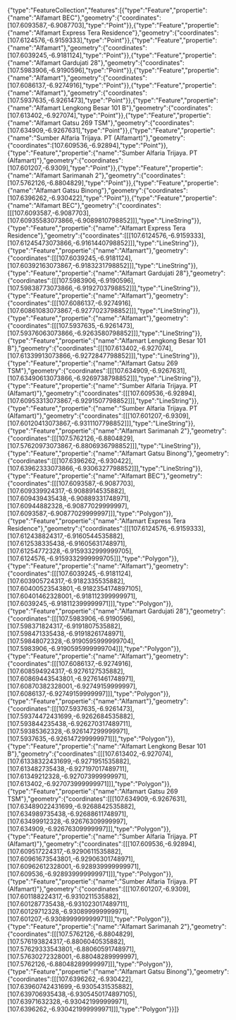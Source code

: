 {"type":"FeatureCollection","features":[{"type":"Feature","propertie":{"name":"Alfamart BEC"},"geometry":{"coordinates":[107.6093587,-6.9087703],"type":"Point"}},{"type":"Feature","propertie":{"name":"Alfamart Express Tera Residence"},"geometry":{"coordinates":[107.6124576,-6.9159333],"type":"Point"}},{"type":"Feature","propertie":{"name":"Alfamart"},"geometry":{"coordinates":[107.6039245,-6.9181124],"type":"Point"}},{"type":"Feature","propertie":{"name":"Alfamart Gardujati 28"},"geometry":{"coordinates":[107.5983906,-6.9190596],"type":"Point"}},{"type":"Feature","propertie":{"name":"Alfamart"},"geometry":{"coordinates":[107.6086137,-6.9274916],"type":"Point"}},{"type":"Feature","propertie":{"name":"Alfamart"},"geometry":{"coordinates":[107.5937635,-6.9261473],"type":"Point"}},{"type":"Feature","propertie":{"name":"Alfamart Lengkong Besar 101 B"},"geometry":{"coordinates":[107.613402,-6.927074],"type":"Point"}},{"type":"Feature","propertie":{"name":"Alfamart Gatsu 269 TSM"},"geometry":{"coordinates":[107.634909,-6.9267631],"type":"Point"}},{"type":"Feature","propertie":{"name":"Sumber Alfaria Trijaya. PT (Alfamart)"},"geometry":{"coordinates":[107.609536,-6.92894],"type":"Point"}},{"type":"Feature","propertie":{"name":"Sumber Alfaria Trijaya. PT (Alfamart)"},"geometry":{"coordinates":[107.601207,-6.9309],"type":"Point"}},{"type":"Feature","propertie":{"name":"Alfamart Sarimanah 2"},"geometry":{"coordinates":[107.5762126,-6.8804829],"type":"Point"}},{"type":"Feature","propertie":{"name":"Alfamart Gatsu Binong"},"geometry":{"coordinates":[107.6396262,-6.930422],"type":"Point"}},{"type":"Feature","propertie":{"name":"Alfamart BEC"},"geometry":{"coordinates":[[[107.6093587,-6.9087703],[107.60935583073866,-6.9089810798852]]],"type":"LineString"}},{"type":"Feature","propertie":{"name":"Alfamart Express Tera Residence"},"geometry":{"coordinates":[[[107.6124576,-6.9159333],[107.61245473073866,-6.9161440798852]]],"type":"LineString"}},{"type":"Feature","propertie":{"name":"Alfamart"},"geometry":{"coordinates":[[[107.6039245,-6.9181124],[107.60392163073867,-6.9183231798852]]],"type":"LineString"}},{"type":"Feature","propertie":{"name":"Alfamart Gardujati 28"},"geometry":{"coordinates":[[[107.5983906,-6.9190596],[107.59838773073866,-6.9192703798852]]],"type":"LineString"}},{"type":"Feature","propertie":{"name":"Alfamart"},"geometry":{"coordinates":[[[107.6086137,-6.9274916],[107.60861083073867,-6.9277023798852]]],"type":"LineString"}},{"type":"Feature","propertie":{"name":"Alfamart"},"geometry":{"coordinates":[[[107.5937635,-6.9261473],[107.59376063073866,-6.9263580798852]]],"type":"LineString"}},{"type":"Feature","propertie":{"name":"Alfamart Lengkong Besar 101 B"},"geometry":{"coordinates":[[[107.613402,-6.927074],[107.61339913073866,-6.9272847798852]]],"type":"LineString"}},{"type":"Feature","propertie":{"name":"Alfamart Gatsu 269 TSM"},"geometry":{"coordinates":[[[107.634909,-6.9267631],[107.63490613073866,-6.9269738798852]]],"type":"LineString"}},{"type":"Feature","propertie":{"name":"Sumber Alfaria Trijaya. PT (Alfamart)"},"geometry":{"coordinates":[[[107.609536,-6.92894],[107.60953313073867,-6.9291507798852]]],"type":"LineString"}},{"type":"Feature","propertie":{"name":"Sumber Alfaria Trijaya. PT (Alfamart)"},"geometry":{"coordinates":[[[107.601207,-6.9309],[107.60120413073867,-6.9311107798852]]],"type":"LineString"}},{"type":"Feature","propertie":{"name":"Alfamart Sarimanah 2"},"geometry":{"coordinates":[[[107.5762126,-6.8804829],[107.57620973073867,-6.8806936798852]]],"type":"LineString"}},{"type":"Feature","propertie":{"name":"Alfamart Gatsu Binong"},"geometry":{"coordinates":[[[107.6396262,-6.930422],[107.63962333073866,-6.9306327798852]]],"type":"LineString"}},{"type":"Feature","propertie":{"name":"Alfamart BEC"},"geometry":{"coordinates":[[[107.6093587,-6.9087703],[107.609339924317,-6.9088914535882],[107.609439435438,-6.90889331748971],[107.60944882328,-6.90877029999997],[107.6093587,-6.90877029999997]]],"type":"Polygon"}},{"type":"Feature","propertie":{"name":"Alfamart Express Tera Residence"},"geometry":{"coordinates":[[[107.6124576,-6.9159333],[107.612438824317,-6.9160544535882],[107.612538335438,-6.91605631748971],[107.61254772328,-6.9159332999999705],[107.6124576,-6.9159332999999705]]],"type":"Polygon"}},{"type":"Feature","propertie":{"name":"Alfamart"},"geometry":{"coordinates":[[[107.6039245,-6.9181124],[107.603905724317,-6.9182335535882],[107.60400523543801,-6.9182354174897105],[107.60401462328001,-6.918112399999971],[107.6039245,-6.918112399999971]]],"type":"Polygon"}},{"type":"Feature","propertie":{"name":"Alfamart Gardujati 28"},"geometry":{"coordinates":[[[107.5983906,-6.9190596],[107.598371824317,-6.9191807535882],[107.598471335438,-6.91918261748971],[107.59848072328,-6.9190595999999704],[107.5983906,-6.9190595999999704]]],"type":"Polygon"}},{"type":"Feature","propertie":{"name":"Alfamart"},"geometry":{"coordinates":[[[107.6086137,-6.9274916],[107.608594924317,-6.9276127535882],[107.60869443543801,-6.92761461748971],[107.60870382328001,-6.92749159999997],[107.6086137,-6.92749159999997]]],"type":"Polygon"}},{"type":"Feature","propertie":{"name":"Alfamart"},"geometry":{"coordinates":[[[107.5937635,-6.9261473],[107.59374472431699,-6.9262684535882],[107.593844235438,-6.926270317489711],[107.59385362328,-6.926147299999971],[107.5937635,-6.926147299999971]]],"type":"Polygon"}},{"type":"Feature","propertie":{"name":"Alfamart Lengkong Besar 101 B"},"geometry":{"coordinates":[[[107.613402,-6.927074],[107.61338322431699,-6.9271951535882],[107.613482735438,-6.927197017489711],[107.61349212328,-6.927073999999971],[107.613402,-6.927073999999971]]],"type":"Polygon"}},{"type":"Feature","propertie":{"name":"Alfamart Gatsu 269 TSM"},"geometry":{"coordinates":[[[107.634909,-6.9267631],[107.63489022431699,-6.9268842535882],[107.634989735438,-6.92688611748971],[107.63499912328,-6.92676309999997],[107.634909,-6.92676309999997]]],"type":"Polygon"}},{"type":"Feature","propertie":{"name":"Sumber Alfaria Trijaya. PT (Alfamart)"},"geometry":{"coordinates":[[[107.609536,-6.92894],[107.609517224317,-6.9290611535882],[107.60961673543801,-6.92906301748971],[107.60962612328001,-6.928939999999971],[107.609536,-6.928939999999971]]],"type":"Polygon"}},{"type":"Feature","propertie":{"name":"Sumber Alfaria Trijaya. PT (Alfamart)"},"geometry":{"coordinates":[[[107.601207,-6.9309],[107.601188224317,-6.9310211535882],[107.601287735438,-6.931023017489711],[107.60129712328,-6.930899999999971],[107.601207,-6.930899999999971]]],"type":"Polygon"}},{"type":"Feature","propertie":{"name":"Alfamart Sarimanah 2"},"geometry":{"coordinates":[[[107.5762126,-6.8804829],[107.576193824317,-6.8806040535882],[107.57629333543801,-6.88060591748971],[107.57630272328001,-6.88048289999997],[107.5762126,-6.88048289999997]]],"type":"Polygon"}},{"type":"Feature","propertie":{"name":"Alfamart Gatsu Binong"},"geometry":{"coordinates":[[[107.6396262,-6.930422],[107.63960742431699,-6.9305431535882],[107.639706935438,-6.9305450174897105],[107.63971632328,-6.930421999999971],[107.6396262,-6.930421999999971]]],"type":"Polygon"}}]}